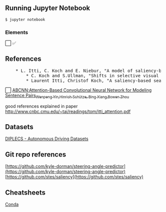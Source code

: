 ## Running Jupyter Notebook
```sh
$ jupyter notebook
```
### Elements
⬜️ ✅

## References
<!DOCTYPE html>
<meta charset="utf-8">
<body>
<pre>
    * L. Itti, C. Koch and E. Niebur, "A model of saliency-based visual attention for rapid scene analysis," in <i>IEEE Transactions on Pattern Analysis and Machine Intelligence</i>, 1998.
        * C. Koch and S.Ullman, "Shifts in selective visual attention. Towards the underlying neural circuitry," in <i>Human Neurobiology</i>, 1985.
        * Laurent Itti, Christof Koch, "A saliency-based search mechanism for overt and covert shifts of visual attention," in <i>Vision Research</i>, Volume 40, 2000.
</pre>
</body>
</html>

⬜️ [ABCNN:Attention-Based Convolutional Neural Network for Modeling Sentence Pairs<sub>Wenpeng Yin,Hinrich Schütze, Bing Xiang,Bowen Zhou</sub>](https://arxiv.org/pdf/1512.05193.pdf)

good references explained in paper http://www.cnbc.cmu.edu/~tai/readings/tom/itti_attention.pdf

## Datasets
[DIPLECS - Autonomous Driving Datasets](https://cvssp.org/data/diplecs/)

## Git repo references
[https://github.com/kyle-dorman/steering-angle-predictor](https://github.com/kyle-dorman/steering-angle-predictor) <br>
[https://github.com/stes/saliency](https://github.com/stes/saliency)

## Cheatsheets
[Conda](https://docs.conda.io/projects/conda/en/4.6.0/_downloads/52a95608c49671267e40c689e0bc00ca/conda-cheatsheet.pdf)
